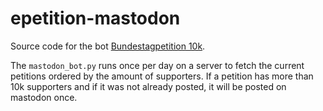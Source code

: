 # epetition-mastodon
Source code for the bot [Bundestagpetition 10k](https://troet.cafe/@bundestagpetitionen10k).

The `mastodon_bot.py` runs once per day on a server to fetch the current petitions ordered by the amount of supporters. 
If a petition has more than 10k supporters and if it was not already posted, it will be posted on mastodon once.
